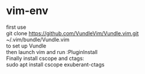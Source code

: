 # vim-env
first use  
	git clone https://github.com/VundleVim/Vundle.vim.git ~/.vim/bundle/Vundle.vim  
to set up Vundle  
then launch vim and run :PluginInstall  
Finally install cscope and ctags:  
sudo apt install cscope exuberant-ctags
